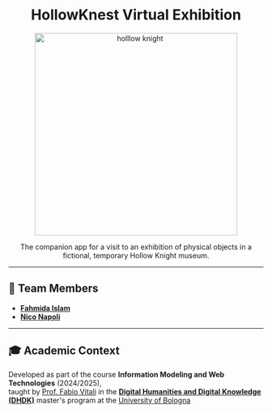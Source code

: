 <h1 align="center">
HollowKnest Virtual Exhibition
</h1>

<p align="center">
  <img align="center" alt="holllow knight" width="400" src="https://tenor.com/it/view/hollow-knight-gif-12810623857376387733.gif">
  <p align="center">The companion app for a visit to an exhibition of physical objects in a fictional, temporary Hollow Knight museum.</p> 
</p>

---

## 👥 Team Members

- [**Fahmida Islam**](https://github.com/Fahmyrose)
- [**Nico Napoli**](https://github.com/nichothenacho64)

---

## 🎓 Academic Context

Developed as part of the course **Information Modeling and Web Technologies** (2024/2025),  
taught by [Prof. Fabio Vitali](https://www.unibo.it/sitoweb/fabio.vitali) in the [**Digital Humanities and Digital Knowledge (DHDK)**](https://corsi.unibo.it/2cycle/DigitalHumanitiesKnowledge/index.html) master's program at the [University of Bologna](https://www.unibo.it/en/homepage)
